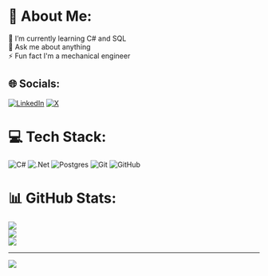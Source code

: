 # 💫 About Me:
🌱 I’m currently learning C# and SQL<br>💬 Ask me about anything<br>⚡ Fun fact I'm a mechanical engineer


## 🌐 Socials:
[![LinkedIn](https://img.shields.io/badge/LinkedIn-%230077B5.svg?logo=linkedin&logoColor=white)](https://linkedin.com/in/mahirozkan) [![X](https://img.shields.io/badge/X-black.svg?logo=X&logoColor=white)](https://x.com/0xmahirozkan) 

# 💻 Tech Stack:
![C#](https://img.shields.io/badge/c%23-%23239120.svg?style=for-the-badge&logo=csharp&logoColor=white) ![.Net](https://img.shields.io/badge/.NET-5C2D91?style=for-the-badge&logo=.net&logoColor=white) ![Postgres](https://img.shields.io/badge/postgres-%23316192.svg?style=for-the-badge&logo=postgresql&logoColor=white) ![Git](https://img.shields.io/badge/git-%23F05033.svg?style=for-the-badge&logo=git&logoColor=white) ![GitHub](https://img.shields.io/badge/github-%23121011.svg?style=for-the-badge&logo=github&logoColor=white)
# 📊 GitHub Stats:
![](https://github-readme-stats.vercel.app/api?username=mahirozkan&theme=dark&hide_border=false&include_all_commits=true&count_private=false)<br/>
![](https://github-readme-streak-stats.herokuapp.com/?user=mahirozkan&theme=dark&hide_border=false)<br/>
![](https://github-readme-stats.vercel.app/api/top-langs/?username=mahirozkan&theme=dark&hide_border=false&include_all_commits=true&count_private=false&layout=compact)

---
[![](https://visitcount.itsvg.in/api?id=mahirozkan&icon=1&color=3)](https://visitcount.itsvg.in)

<!-- Proudly created with GPRM ( https://gprm.itsvg.in ) -->
